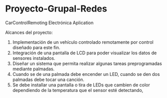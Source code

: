 # Proyecto-Grupal-Redes
CarControlRemoting Electrónica Aplication

Alcances del proyecto:

1. Implementación  de un vehículo controlado remotamente por control diseñado para este fin.
2. Integración de una pantalla de LCD para poder visualizar los datos de sensores instalados.
3. Diseñar un sistema que permita realizar algunas tareas preprogramadas mediante palmadas.
4. Cuando se de una palmada debe encender un LED, cuando se den dos palmadas debe tocar una canción.
5. Se debe installar una pantalla o tira de LEDs que cambien de color dependiendo de la temperatura que el sensor esté detectando,
